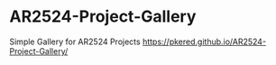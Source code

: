 # AR2524-Project-Gallery
Simple Gallery for AR2524 Projects
https://pkered.github.io/AR2524-Project-Gallery/
